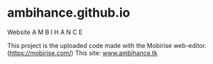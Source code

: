 # ambihance.github.io
Website A M B I H A N C E

This project is the uploaded code made with the Mobirise web-editor. (https://mobirise.com/)
This site: www.ambihance.tk 
